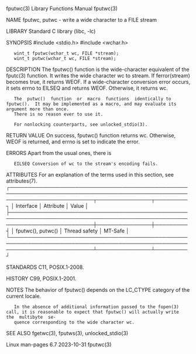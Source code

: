 fputwc(3)							   Library Functions Manual							     fputwc(3)

NAME
       fputwc, putwc - write a wide character to a FILE stream

LIBRARY
       Standard C library (libc, -lc)

SYNOPSIS
       #include <stdio.h>
       #include <wchar.h>

       wint_t fputwc(wchar_t wc, FILE *stream);
       wint_t putwc(wchar_t wc, FILE *stream);

DESCRIPTION
       The fputwc() function is the wide-character equivalent of the fputc(3) function.	 It writes the wide character wc to stream.  If ferror(stream) becomes
       true, it returns WEOF.  If a wide-character conversion error occurs, it sets errno to EILSEQ and returns WEOF.  Otherwise, it returns wc.

       The  putwc()  function  or  macro  functions  identically to fputwc().  It may be implemented as a macro, and may evaluate its argument more than once.
       There is no reason ever to use it.

       For nonlocking counterparts, see unlocked_stdio(3).

RETURN VALUE
       On success, fputwc() function returns wc.  Otherwise, WEOF is returned, and errno is set to indicate the error.

ERRORS
       Apart from the usual ones, there is

       EILSEQ Conversion of wc to the stream's encoding fails.

ATTRIBUTES
       For an explanation of the terms used in this section, see attributes(7).
       ┌───────────────────────────────────────────────────────────────────────────────────────────────────────────────────────────┬───────────────┬─────────┐
       │ Interface														   │ Attribute	   │ Value   │
       ├───────────────────────────────────────────────────────────────────────────────────────────────────────────────────────────┼───────────────┼─────────┤
       │ fputwc(), putwc()													   │ Thread safety │ MT-Safe │
       └───────────────────────────────────────────────────────────────────────────────────────────────────────────────────────────┴───────────────┴─────────┘

STANDARDS
       C11, POSIX.1-2008.

HISTORY
       C99, POSIX.1-2001.

NOTES
       The behavior of fputwc() depends on the LC_CTYPE category of the current locale.

       In the absence of additional information passed to the fopen(3) call, it is reasonable to expect that fputwc() will actually write  the	multibyte  se‐
       quence corresponding to the wide character wc.

SEE ALSO
       fgetwc(3), fputws(3), unlocked_stdio(3)

Linux man-pages 6.7							  2023-10-31								     fputwc(3)

